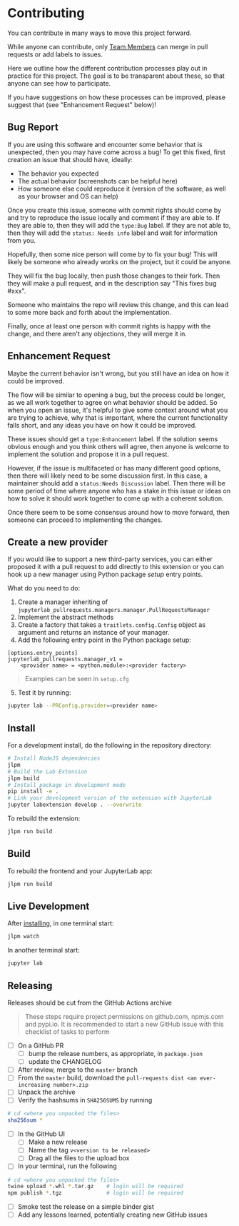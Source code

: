 # Contributing

You can contribute in many ways to move this project forward.

While anyone can contribute, only [Team Members](https://github.com/jupyterlab/pull-requests#team) can merge in pull requests
or add labels to issues.

Here we outline how the different contribution processes play out in practice for this project.
The goal is to be transparent about these, so that anyone can see how to participate.

If you have suggestions on how these processes can be improved, please suggest that (see "Enhancement Request" below)!

## Bug Report

If you are using this software and encounter some behavior that is unexpected, then you may have come across a bug!
To get this fixed, first creation an issue that should have, ideally:

* The behavior you expected
* The actual behavior (screenshots can be helpful here)
* How someone else could reproduce it (version of the software, as well as your browser and OS can help)

Once you create this issue, someone with commit rights should come by and try to reproduce the issue locally and comment if they are able to. If they are able to, then they will add the `type:Bug` label. If they are not able to, then they will add the `status: Needs info` label and wait for information from you.

Hopefully, then some nice person will come by to fix your bug! This will likely be someone who already works on the project,
but it could be anyone.

They will fix the bug locally, then push those changes to their fork. Then they will make a pull request, and in the description
say "This fixes bug #xxx".

Someone who maintains the repo will review this change, and this can lead to some more back and forth about the implementation.

Finally, once at least one person with commit rights is happy with the change, and there aren't any objections, they will merge
it in.

## Enhancement Request

Maybe the current behavior isn't wrong, but you still have an idea on how it could be improved.

The flow will be similar to opening a bug, but the process could be longer, as we all work together to agree on what
behavior should be added. So when you open an issue, it's helpful to give some context around what you are trying to achieve,
why that is important, where the current functionality falls short, and any ideas you have on how it could be improved.

These issues should get a `type:Enhancement` label. If the solution seems obvious enough and you think others will agree,
then anyone is welcome to implement the solution and propose it in a pull request.

However, if the issue is multifaceted or has many different good options, then there will likely need to be some discussion
first. In this case, a maintainer should add a `status:Needs Discussion` label. Then there will be some period of time where
anyone who has a stake in this issue or ideas on how to solve it should work together to come up with a coherent solution.

Once there seem to be some consensus around how to move forward, then someone can proceed to implementing the changes.

## Create a new provider

If you would like to support a new third-party services, you can either proposed it with a pull request to add directly
to this extension or you can hook up a new manager using Python package _setup_ entry points.

What do you need to do:

1. Create a manager inheriting of `jupyterlab_pullrequests.managers.manager.PullRequestsManager`
2. Implement the abstract methods
3. Create a factory that takes a `traitlets.config.Config` object as argument and returns
 an instance of your manager.
4. Add the following entry point in the Python package setup:

```
[options.entry_points]
jupyterlab_pullrequests.manager_v1 =
    <provider name> = <python.module>:<provider factory>
```

> Examples can be seen in `setup.cfg`

5. Test it by running:

```sh
jupyter lab --PRConfig.provider=<provider name>
```

## Install

For a development install, do the following in the repository directory:

```bash
# Install NodeJS dependencies
jlpm
# Build the Lab Extension
jlpm build
# Install package in development mode
pip install -e .
# Link your development version of the extension with JupyterLab
jupyter labextension develop . --overwrite
```

To rebuild the extension:

```bash
jlpm run build
```

## Build

To rebuild the frontend and your JupyterLab app:

```bash
jlpm run build
```

## Live Development

After [installing](#Install), in one terminal start:

```bash
jlpm watch
```

In another terminal start:

```bash
jupyter lab
```

## Releasing

Releases should be cut from the GitHub Actions archive

> These steps require project permissions on github.com, npmjs.com and pypi.io.
> It is recommended to start a new GitHub issue with this checklist of tasks to perform

- [ ] On a GitHub PR
  - [ ] bump the release numbers, as appropriate, in `package.json`
  - [ ] update the CHANGELOG
- [ ] After review, merge to the `master` branch
- [ ] From the `master` build, download the `pull-requests dist <an ever-increasing number>.zip`
- [ ] Unpack the archive
- [ ] Verify the hashsums in `SHA256SUMS` by running

```bash
# cd <where you unpacked the files>
sha256sum *
```

- [ ] In the GitHub UI
  - [ ] Make a new release
  - [ ] Name the tag `v<version to be released>`
  - [ ] Drag all the files to the upload box
- [ ] In your terminal, run the following

```bash
# cd <where you unpacked the files>
twine upload *.whl *.tar.gz    # login will be required
npm publish *.tgz              # login will be required
```

- [ ] Smoke test the release on a simple binder gist
- [ ] Add any lessons learned, potentially creating new GitHub issues

